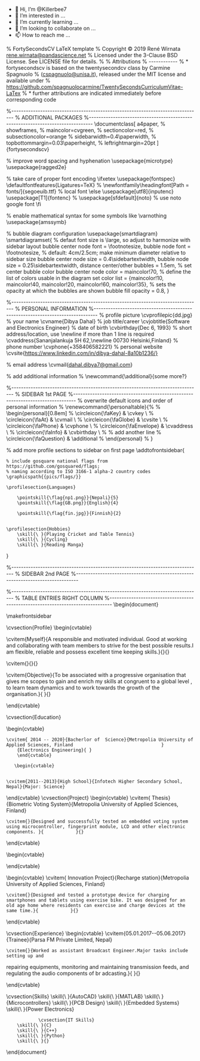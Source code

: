 - 👋 Hi, I’m @Killerbee7
- 👀 I’m interested in ...
- 🌱 I’m currently learning ...
- 💞️ I’m looking to collaborate on ...
- 📫 How to reach me ...

<!---
Killerbee7/Killerbee7 is a ✨ special ✨ repository because its `README.md` (this file) appears on your GitHub profile.
You can click the Preview link to take a look at your changes.
--->
% FortySecondsCV LaTeX template
% Copyright © 2019 René Wirnata <rene.wirnata@pandascience.net>
% Licensed under the 3-Clause BSD License. See LICENSE file for details.
%
% Attributions
% ------------
% * fortysecondscv is based on the twentysecondcv class by Carmine Spagnuolo 
%   (cspagnuolo@unisa.it), released under the MIT license and available under
%   https://github.com/spagnuolocarmine/TwentySecondsCurriculumVitae-LaTex
% * further attributions are indicated immediately before corresponding code


%-------------------------------------------------------------------------------
%                             ADDITIONAL PACKAGES
%-------------------------------------------------------------------------------
\documentclass[
  a4paper, 
%   showframes,
%   maincolor=cvgreen,
%   sectioncolor=red,
%   subsectioncolor=orange
%   sidebarwidth=0.4\paperwidth,
%   topbottommargin=0.03\paperheight,
%   leftrightmargin=20pt
]{fortysecondscv}

% improve word spacing and hyphenation
\usepackage{microtype}
\usepackage{ragged2e}

% take care of proper font encoding
\ifxetex
	\usepackage{fontspec}
	\defaultfontfeatures{Ligatures=TeX}
% \newfontfamily\headingfont[Path = fonts/]{segoeuib.ttf} % local font
\else
	\usepackage[utf8]{inputenc}
	\usepackage[T1]{fontenc}
% \usepackage[sfdefault]{noto} % use noto google font
\fi

% enable mathematical syntax for some symbols like \varnothing
\usepackage{amssymb}

% bubble diagram configuration
\usepackage{smartdiagram}
\smartdiagramset{
  % defaut font size is \large, so adjust to harmonize with sidebar layout
  bubble center node font = \footnotesize,
  bubble node font = \footnotesize,
  % default: 4cm/2.5cm; make minimum diameter relative to sidebar size
  bubble center node size = 0.4\sidebartextwidth,
  bubble node size = 0.25\sidebartextwidth,
  distance center/other bubbles = 1.5em,
  % set center bubble color
  bubble center node color = maincolor!70,
  % define the list of colors usable in the diagram
  set color list = {maincolor!10, maincolor!40,
  maincolor!20, maincolor!60, maincolor!35},
  % sets the opacity at which the bubbles are shown
  bubble fill opacity = 0.8,
}


%-------------------------------------------------------------------------------
%                            PERSONAL INFORMATION
%-------------------------------------------------------------------------------
% profile picture
\cvprofilepic{dd.jpg}
% your name
\cvname{Dibya Dahal}
% job title/career
\cvjobtitle{Software and Electronics Engineer}
% date of birth
\cvbirthday{Dec 6, 1993}
% short address/location, use \newline if more than 1 line is required
\cvaddress{Sananjalankuja 5H 62,\newline 00730 Helsinki,Finland}
% phone number
\cvphone{+358406582221}
% personal website
\cvsite{https://www.linkedin.com/in/dibya-dahal-8a10b1236/}

% email address
\cvmail{dahal.dibya7@gmail.com}

% add additional information
% \newcommand{\additional}{some more?}


%-------------------------------------------------------------------------------
%                              SIDEBAR 1st PAGE
%-------------------------------------------------------------------------------
% overwrite default icons and order of personal information
% \renewcommand{\personaltable}{%
% 	\begin{personal}[0.8em]
% 		\circleicon{\faKey}      & \cvkey  \\
% 		\circleicon{\faAt}       & \cvmail \\
% 		\circleicon{\faGlobe}    & \cvsite \\
% 		\circleicon{\faPhone}    & \cvphone \\
% 		\circleicon{\faEnvelope} & \cvaddress \\
% 		\circleicon{\faInfo}     & \cvbirthday \\
% 		% add another line
% 		\circleicon{\faQuestion} & \additional
% 	\end{personal}
% }

% add more profile sections to sidebar on first page
\addtofrontsidebar{
	
	% include gosquare national flags from https://github.com/gosquared/flags;
	% naming according to ISO 3166-1 alpha-2 country codes
	\graphicspath{{pics/flags/}}

	\profilesection{Languages}
		
		\pointskill{\flag{np1.png}}{Nepali}{5}
		\pointskill{\flag{GB.png}}{English}{4}
		
		\pointskill{\flag{fin.jpg}}{Finnish}{2}


	\profilesection{Hobbies}
	    \skill{\ }{Playing Cricket and Table Tennis}
	    \skill{\ }{Cycling}
	    \skill{\ }{Reading Manga}
}


%-------------------------------------------------------------------------------
%                              SIDEBAR 2nd PAGE
%-------------------------------------------------------------------------------



%-------------------------------------------------------------------------------
%                         TABLE ENTRIES RIGHT COLUMN
%-------------------------------------------------------------------------------
\begin{document}

\makefrontsidebar

\cvsection{Profile}
\begin{cvtable}

\cvitem{Myself}{A responsible and motivated individual. Good at working and collaborating with team members to strive for the best possible results.I am flexible, reliable and
possess excellent time keeping skills.}{}{}


\cvitem{}{}{}

\cvitem{Objective}{To be associated with a progressive organisation that gives me scopes to gain and enrich my skills at congruent to a global level , to learn team dynamics and to work towards the growth of the organisation.}{   }{}


\end{cvtable}

\cvsection{Education}

\begin{cvtable}
	
	\cvitem{ 2014 -- 2020}{Bacherlor of  Science}{Metropolia University of Applied Sciences, Finland                                 }
		{Electronics Engineering}{ }
		\end{cvtable}
	   
	   \begin{cvtable}
	       
	                
	\cvitem{2011--2013}{High School}{Infotech Higher Secondary School, Nepal}{Major: Science}
	

\end{cvtable}
\cvsection{Project}
\begin{cvtable}
	\cvitem{ Thesis}{Biometric Voting System}{Metropolia University of Applied Sciences, Finland}

	\cvitem{}{Designed and successfully tested an embedded voting system using microcontroller, fingerprint module, LCD and other electronic components. }{            }{}
	
	
	



\end{cvtable}

\begin{cvtable}
    
\end{cvtable}

\begin{cvtable}
	\cvitem{ Innovation Project}{Recharge station}{Metropolia University of Applied Sciences, Finland}

	\cvitem{}{Designed and tested a prototype device for charging smartphones and tablets using exercise bike. It was designed for an old age home where residents can exercise and charge devices at the same time.}{            }{}
	
	
	



\end{cvtable}



\cvsection{Experience}
\begin{cvtable}
	\cvitem{05.01.2017--05.06.2017}{Trainee}{Parsa FM Private Limited, Nepal}

	\cvitem{}{Worked as assistant Broadcast Engineer.Major tasks include setting up and
repairing equipments, monitoring and maintaining transmission feeds, and regulating the audio components of br adcasting.}{            }{}
	
	
	



\end{cvtable}

\cvsection{Skills}
		\skill{\ }{AutoCAD}
		\skill{\ }{MATLAB}
        \skill{\ }{Microcontrollers}
	    \skill{\ }{PCB Design}
	    \skill{\ }{Embedded Systems}
	    	    \skill{\ }{Power Electronics}
	    	    
	    	    \cvsection{IT Skills}
		\skill{\ }{C}
		\skill{\ }{C++}
        \skill{\ }{Python}
    	\skill{\ }{}
	   

\end{document}
